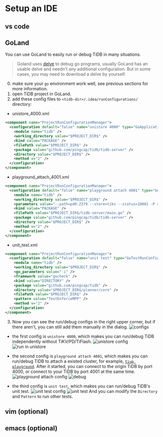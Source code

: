 # Setup an IDE

## vs code

## GoLand

You can use GoLand to easily run or debug TiDB in many situations.

> Goland uses [delve](https://github.com/go-delve/delve) to debug go programs, usually GoLand has an usable delve and needn't any additional configuration. But in some cases, you may need to download a delve by yourself.

0. make sure your `go` environment work well, see previous sections for more information.
1. open TiDB project in GoLand.
2. add these config files to `<tidb-dir>/.idea/runConfigurations/` directory:

  - unistore_4000.xml
  ```xml
  <component name="ProjectRunConfigurationManager">
    <configuration default="false" name="unistore 4000" type="GoApplicationRunConfiguration" factoryName="Go Application">
      <module name="tidb" />
      <working_directory value="$PROJECT_DIR$" />
      <kind value="PACKAGE" />
      <filePath value="$PROJECT_DIR$" />
      <package value="github.com/pingcap/tidb/tidb-server" />
      <directory value="$PROJECT_DIR$" />
      <method v="2" />
    </configuration>
  </component>
  ```

  - playground_attach_4001.xml
  ```xml
  <component name="ProjectRunConfigurationManager">
    <configuration default="false" name="playground attach 4001" type="GoApplicationRunConfiguration" factoryName="Go Application">
      <module name="tidb" />
      <working_directory value="$PROJECT_DIR$" />
      <parameters value="--path=pd0:2379 --store=tikv --status=10081 -P 4001 " />
      <kind value="PACKAGE" />
      <filePath value="$PROJECT_DIR$/tidb-server/main.go" />
      <package value="github.com/pingcap/tidb/tidb-server" />
      <directory value="$PROJECT_DIR$" />
      <method v="2" />
    </configuration>
  </component>
  ```
  
  - unit_test.xml
  ```xml
  <component name="ProjectRunConfigurationManager">
    <configuration default="false" name="unit test" type="GoTestRunConfiguration" factoryName="Go Test">
      <module name="tidb" />
      <working_directory value="$PROJECT_DIR$" />
      <go_parameters value="-i" />
      <framework value="gocheck" />
      <kind value="DIRECTORY" />
      <package value="github.com/pingcap/tidb" />
      <directory value="$PROJECT_DIR$/planner/core" />
      <filePath value="$PROJECT_DIR$" />
      <pattern value="TestEnforceMPP" />
      <method v="2" />
    </configuration>
  </component>
  ```

3. Now you can see the run/debug configs in the right upper corner, but if there aren't, you can still add them manually in the dialog.
![configs](https://user-images.githubusercontent.com/30543181/118766709-63ea0200-b8af-11eb-9176-bc3fb6f566d4.png)



 - the first config is `unistore 4000`, which makes you can run/debug TiDB independently without TiKV/PD/TiFlash.
 ![unistore config](https://user-images.githubusercontent.com/30543181/118766909-a4498000-b8af-11eb-8e20-9e2aff1a0b44.png)
 ![run in unistore](https://user-images.githubusercontent.com/30543181/118769645-f9d35c00-b8b2-11eb-9048-1b696ead2815.png)

 - the second config is `playground attach 4001`, which makes you can run/debug TiDB to attach a existed cluster, for example, [`tiup playground`](https://docs.pingcap.com/zh/tidb/stable/tiup-playground).
   After it started, you can connect to the origin TiDB by port 4000, or connect to your TiDB by port 4001 at the same time.
![playground attach config](https://user-images.githubusercontent.com/30543181/118767132-f38fb080-b8af-11eb-93cd-bdbe95ff2102.png)
![debug](https://user-images.githubusercontent.com/30543181/118771847-9860bc80-b8b5-11eb-856f-4b4f21d035de.png)


 - the third config is `unit test`, which makes you can run/debug TiDB's unit test.
![unit test config](https://user-images.githubusercontent.com/30543181/118767852-dad3ca80-b8b0-11eb-86ae-306bd4a995bc.png)
![unit test](https://user-images.githubusercontent.com/30543181/118769164-7285e880-b8b2-11eb-923e-c3eaffcddfd6.png)
   And you can modify the `Directory` and `Pattern` to run other tests.
 



## vim \(optional\)

## emacs \(optional\)

